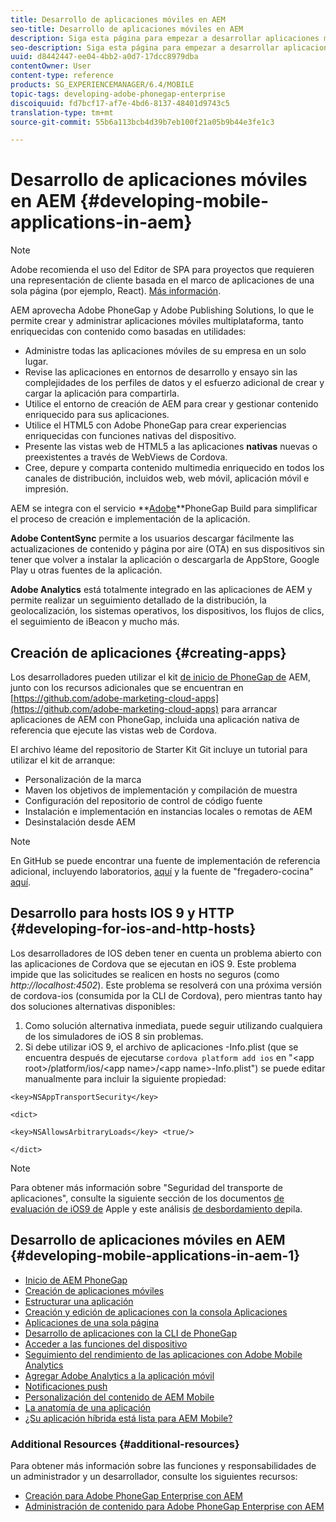 ```yaml
---
title: Desarrollo de aplicaciones móviles en AEM
seo-title: Desarrollo de aplicaciones móviles en AEM
description: Siga esta página para empezar a desarrollar aplicaciones móviles en AEM con Adobe PhoneGap Enterprise.
seo-description: Siga esta página para empezar a desarrollar aplicaciones móviles en AEM con Adobe PhoneGap Enterprise.
uuid: d8442447-ee04-4bb2-a0d7-17dcc8979dba
contentOwner: User
content-type: reference
products: SG_EXPERIENCEMANAGER/6.4/MOBILE
topic-tags: developing-adobe-phonegap-enterprise
discoiquuid: fd7bcf17-af7e-4bd6-8137-48401d9743c5
translation-type: tm+mt
source-git-commit: 55b6a113bcb4d39b7eb100f21a05b9b44e3fe1c3

---
```



# Desarrollo de aplicaciones móviles en AEM {#developing-mobile-applications-in-aem}

>[!NOTE]
>
>Adobe recomienda el uso del Editor de SPA para proyectos que requieren una representación de cliente basada en el marco de aplicaciones de una sola página (por ejemplo, React). [Más información](/help/sites-developing/spa-overview.md).

AEM aprovecha Adobe PhoneGap y Adobe Publishing Solutions, lo que le permite crear y administrar aplicaciones móviles multiplataforma, tanto enriquecidas con contenido como basadas en utilidades:

* Administre todas las aplicaciones móviles de su empresa en un solo lugar.
* Revise las aplicaciones en entornos de desarrollo y ensayo sin las complejidades de los perfiles de datos y el esfuerzo adicional de crear y cargar la aplicación para compartirla.
* Utilice el entorno de creación de AEM para crear y gestionar contenido enriquecido para sus aplicaciones.
* Utilice el HTML5 con Adobe PhoneGap para crear experiencias enriquecidas con funciones nativas del dispositivo.
* Presente las vistas web de HTML5 a las aplicaciones **nativas** nuevas o preexistentes a través de WebViews de Cordova.
* Cree, depure y comparta contenido multimedia enriquecido en todos los canales de distribución, incluidos web, web móvil, aplicación móvil e impresión.

AEM se integra con el servicio **[Adobe](https://build.phonegap.com/)**PhoneGap Build para simplificar el proceso de creación e implementación de la aplicación.

**Adobe ContentSync** permite a los usuarios descargar fácilmente las actualizaciones de contenido y página por aire (OTA) en sus dispositivos sin tener que volver a instalar la aplicación o descargarla de AppStore, Google Play u otras fuentes de la aplicación.

**Adobe Analytics** está totalmente integrado en las aplicaciones de AEM y permite realizar un seguimiento detallado de la distribución, la geolocalización, los sistemas operativos, los dispositivos, los flujos de clics, el seguimiento de iBeacon y mucho más.

## Creación de aplicaciones {#creating-apps}

Los desarrolladores pueden utilizar el kit [de inicio de PhoneGap de](https://github.com/Adobe-Marketing-Cloud/aem-phonegap-starter-kit) AEM, junto con los recursos adicionales que se encuentran en [https://github.com/adobe-marketing-cloud-apps](https://github.com/adobe-marketing-cloud-apps) para arrancar aplicaciones de AEM con PhoneGap, incluida una aplicación nativa de referencia que ejecute las vistas web de Cordova.

El archivo léame del repositorio de Starter Kit Git incluye un tutorial para utilizar el kit de arranque:

* Personalización de la marca
* Maven los objetivos de implementación y compilación de muestra
* Configuración del repositorio de control de código fuente
* Instalación e implementación en instancias locales o remotas de AEM
* Desinstalación desde AEM

>[!NOTE]
>
>En GitHub se puede encontrar una fuente de implementación de referencia adicional, incluyendo laboratorios, [aquí](https://github.com/adobe-marketing-cloud-apps) y la fuente de &quot;fregadero-cocina&quot; [aquí](https://github.com/blefebvre/aem-phonegap-kitchen-sink).

## Desarrollo para hosts IOS 9 y HTTP {#developing-for-ios-and-http-hosts}

Los desarrolladores de IOS deben tener en cuenta un problema abierto con las aplicaciones de Cordova que se ejecutan en iOS 9. Este problema impide que las solicitudes se realicen en hosts no seguros (como *http://localhost:4502*). Este problema se resolverá con una próxima versión de cordova-ios (consumida por la CLI de Cordova), pero mientras tanto hay dos soluciones alternativas disponibles:

1. Como solución alternativa inmediata, puede seguir utilizando cualquiera de los simuladores de iOS 8 sin problemas.
1. Si debe utilizar iOS 9, el archivo de aplicaciones -Info.plist (que se encuentra después de ejecutarse `cordova platform add ios` en &quot;&lt;app root>/platform/ios/&lt;app name>/&lt;app name>-Info.plist&quot;) se puede editar manualmente para incluir la siguiente propiedad:

```
<key>NSAppTransportSecurity</key>

<dict>

<key>NSAllowsArbitraryLoads</key> <true/>

</dict>
```

>[!NOTE]
>
>Para obtener más información sobre &quot;Seguridad del transporte de aplicaciones&quot;, consulte la siguiente sección de los documentos [de evaluación de iOS9 de](https://developer.apple.com/library/prerelease/ios/releasenotes/General/WhatsNewIniOS/Articles/iOS9.html#//apple_ref/doc/uid/TP40016198-SW14) Apple y este análisis [de desbordamiento de](https://stackoverflow.com/questions/30751053/ios9-ats-what-about-html5-based-apps/)pila.

## Desarrollo de aplicaciones móviles en AEM {#developing-mobile-applications-in-aem-1}

* [Inicio de AEM PhoneGap](/help/mobile/starting-aem-phonegap-app.md)
* [Creación de aplicaciones móviles](/help/mobile/building-app-mobile-phonegap.md)
* [Estructurar una aplicación](/help/mobile/phonegap-structure-an-app.md)
* [Creación y edición de aplicaciones con la consola Aplicaciones](/help/mobile/phonegap-apps-console.md)
* [Aplicaciones de una sola página](/help/mobile/phonegap-single-page-applications.md)
* [Desarrollo de aplicaciones con la CLI de PhoneGap](/help/mobile/phonegap-apps-pg-cli.md)
* [Acceder a las funciones del dispositivo](/help/mobile/phonegap-access-device-features.md)
* [Seguimiento del rendimiento de las aplicaciones con Adobe Mobile Analytics](/help/mobile/phonegap-intro-to-app-analytics.md)
* [Agregar Adobe Analytics a la aplicación móvil](/help/mobile/phonegap-add-analytics-to-apps.md)
* [Notificaciones push](/help/mobile/phonegap-push-notifications.md)
* [Personalización del contenido de AEM Mobile](/help/mobile/phonegap-aem-mobile-content-personalization.md)
* [La anatomía de una aplicación](/help/mobile/phonegap-apps-arch.md)
* [¿Su aplicación híbrida está lista para AEM Mobile?](/help/mobile/phonegap-adding-content-to-imported-app.md)

### Additional Resources {#additional-resources}

Para obtener más información sobre las funciones y responsabilidades de un administrador y un desarrollador, consulte los siguientes recursos:

* [Creación para Adobe PhoneGap Enterprise con AEM](/help/mobile/phonegap.md)
* [Administración de contenido para Adobe PhoneGap Enterprise con AEM](/help/mobile/administer-phonegap.md)

